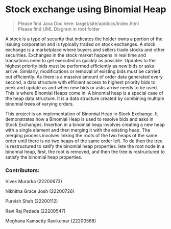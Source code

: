 <h1>Stock exchange using Binomial Heap</h1>

> Please find Java Doc here: target/site/apidocs/index.html<Br>
> Please find UML Diagram in root folder

A stock is a type of security that indicates the holder owns a portion of the issuing corporation and is typically traded on stock exchanges. A stock exchange is a marketplace where buyers and sellers trade stocks and other securities. Exchanges in the stock market happens in real time and transations need to get executed as quickly as possible. Updates to the highest priority bids must be performed efficiently as new bids or asks arrive. Similarly, modifications or removal of existing bids must be carried out efficiently. As there is a massive amount of order data generated every second, a data structure with efficient access to highest priority bids to peek and update as and when new bids or asks arrive needs to be used. This is where Binomial Heaps come in. A binomial heap is a special case of the heap data structure. It is a data structure created by combining multiple binomial trees of varying orders. 

This project is an implementation of Binomial Heap in Stock Exchange. It demonstrates how a Binomial Heap is used to resolve bids and asks in Stock Exchanges. Insertion in a binomial heap involves creating a new heap with a single element and then merging it with the existing heap. The merging process involves linking the roots of the two heaps of the same order until there is no two heaps of the same order left. To de then the tree is restructured to satify the binomial heap properties. lete the root node in a binomial heap, first, the root is removed, and then the tree is restructured to satisfy the binomial heap properties. 


<h3>Contributors:</h3>

Vivek Murarka (22200673)

Nikhitha Grace Josh (22200726)

Purvish Shah (22200112)

Ravi Raj Pedada (22200547)

Meghana Kamsetty Ravikumar (22200568)
